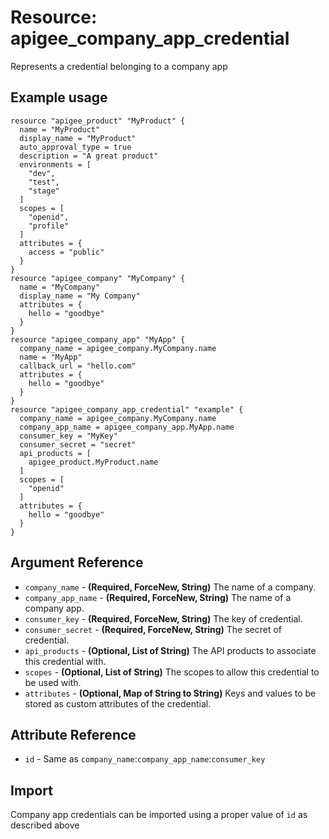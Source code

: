 # Resource: apigee_company_app_credential
Represents a credential belonging to a company app
## Example usage
```hcl
resource "apigee_product" "MyProduct" {
  name = "MyProduct"
  display_name = "MyProduct"
  auto_approval_type = true
  description = "A great product"
  environments = [
    "dev",
    "test",
    "stage"
  ]
  scopes = [
    "openid",
    "profile"
  ]
  attributes = {
    access = "public"
  }
}
resource "apigee_company" "MyCompany" {
  name = "MyCompany"
  display_name = "My Company"
  attributes = {
    hello = "goodbye"
  }
}
resource "apigee_company_app" "MyApp" {
  company_name = apigee_company.MyCompany.name
  name = "MyApp"
  callback_url = "hello.com"
  attributes = {
    hello = "goodbye"
  }
}
resource "apigee_company_app_credential" "example" {
  company_name = apigee_company.MyCompany.name
  company_app_name = apigee_company_app.MyApp.name
  consumer_key = "MyKey"
  consumer_secret = "secret"
  api_products = [
    apigee_product.MyProduct.name
  ]
  scopes = [
    "openid"
  ]
  attributes = {
    hello = "goodbye"
  }
}
```
## Argument Reference
* `company_name` - **(Required, ForceNew, String)** The name of a company.
* `company_app_name` - **(Required, ForceNew, String)** The name of a company app.
* `consumer_key` - **(Required, ForceNew, String)** The key of credential.
* `consumer_secret` - **(Required, ForceNew, String)** The secret of credential.
* `api_products` - **(Optional, List of String)** The API products to associate this credential with.
* `scopes` - **(Optional, List of String)** The scopes to allow this credential to be used with.
* `attributes` - **(Optional, Map of String to String)** Keys and values to be stored as custom attributes of the credential.
## Attribute Reference
* `id` - Same as `company_name`:`company_app_name`:`consumer_key`
## Import
Company app credentials can be imported using a proper value of `id` as described above
